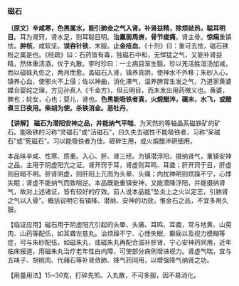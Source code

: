 ### 磁石

**〔原文〕辛咸寒，色黑属水，能引肺金之气入肾。补肾益精，除烦祛热，聪耳明目**。耳为肾窍，肾水足，则耳聪目明。**治羸弱周痹，骨节痠痛**，肾主骨。**惊痫**重镇怯。**肿核**，咸软坚。**误吞针铁**，末服。**止金疮血**。《十剂》曰：重可去怯，磁石铁粉之属是也。《经疏》曰：石药皆有毒，独磁石中和，无悍猛之气，又能补肾益精，然体重渍酒，优于丸散。李时珍曰：一士病目渐生翳，珍以羌活胜湿汤加减，而以磁硃丸佐之，两月而愈。盖磁石入肾，镇养真阴，使神水不外移；朱砂入心，镇养心血，使邪火不上侵；佐以神曲，消化滞气，温养脾胃生发之气，乃道家黄婆媒合婴姹之理，方见孙真人《千金方》，但云明目，而未发出用药微义也。黄婆，脾也；姹女，心也；婴儿，肾也。**色黑能吸铁者真，火煅醋淬，碾末，水飞，或醋煮三日夜用。柴胡为使。杀铁消金。恶牡丹**。

**【讲解】 磁石为潜阳安神之品，并能纳气平喘**。为天然的等轴晶系磁铁矿的矿石。能吸铁的习称“灵磁石”或“活磁石”，曰久失去磁性不能吸铁者，习称“呆磁石”或“死磁石”。习以能吸铁者为佳。砸碎生用，或火煅醋淬研细用。

本品味辛咸、性寒、质重。入心、肝、肾三经。为镇潜浮阳，摄纳肾气，重镇安神之品。主用于阴虚阳亢之证。肾开窍于耳，肾虚则耳鸣、耳聋；肝开窍于目，肝虚则目暗不明。肝肾阴虚，则肝阳上亢而为头晕、头痛；内扰神明则烦躁不宁，心悸失眠；肾虚不能纳气而致喘逆。本品既能重镇安神，又能潜降浮阳，并能摄纳肾气，故对上述诸证，皆有较好的疗效。前人说本品能“坠炎上之火以定志，引肺肾之气以入骨”。概括说明它有镇降、潜纳、安神的功效。惟金石之品，不宜多用久服。

【临证应用】磁石用于阴虚阳亢引起的头晕、头痛、耳鸣、耳聋，常与地黄、山萸肉、山药等配伍，如耳聋左慈丸。治烦躁不宁、心悸失眠、癫痫以及视力模糊等症，可与朱砂配伍，如磁朱丸，或磁朱丸再配合滋补肝肾、宁心安神药同用，近年临床报道，用磁朱丸治疗老年性白内障，可使部分病例增进视力。肾虚气喘，宜与五味子、胡桃肉、代赭石等补肾敛肺、降气药同用，以增强降气纳肾之功。

【用量用法】15~30克，打碎先煎。入丸散，不可多服，因不易消化。
